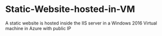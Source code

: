 # Static-Website-hosted-in-VM
A static website is hosted inside the IIS server in a Windows 2016 Virtual machine in Azure with public IP
